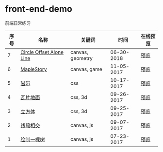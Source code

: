 # front-end-demo
前端日常练习

序号 | 名称 | 关键词  | 时间 | 在线预览
---|---| --- | --- | --- |
7 | [Circle Offset Alone Line](https://github.com/liwenone/front-end-demo/tree/master/20180630-circle-offset-alone-line)| canvas, geometry | 06-30-2018 | [预览](https://liwenone.github.io/front-end-demo/20180630-circle-offset-alone-line/)
6 | [MapleStory](https://github.com/liwenone/front-end-demo/tree/master/20171105-maplestory)| canvas, game | 11-05-2017 | [预览](https://liwenone.github.io/front-end-demo/20171105-maplestory/)
5 | [磁带](https://github.com/liwenone/front-end-demo/tree/master/20171017-tape)| css | 10-17-2017 | [预览](https://liwenone.github.io/front-end-demo/20171017-tape/)
4 | [瓦片地面](https://github.com/liwenone/front-end-demo/tree/master/20170926-tile)| css, 3d | 09-26-2017 | [预览](https://liwenone.github.io/front-end-demo/20170926-tile/)
3 | [立方体](https://github.com/liwenone/front-end-demo/tree/master/20170925-cube)| css, 3d | 09-25-2017 | [预览](https://liwenone.github.io/front-end-demo/20170925-cube/)
2 | [线段相交](https://github.com/liwenone/front-end-demo/tree/master/20170907-line-segment-intersection)| canvas, js | 09-07-2017 | [预览](https://liwenone.github.io/front-end-demo/20170907-line-segment-intersection/)
1 | [绘制一棵树](https://github.com/liwenone/front-end-demo/tree/master/20170723-draw-a-tree)| canvas, js | 07-23-2017 | [预览](https://liwenone.github.io/front-end-demo/20170723-draw-a-tree/)
